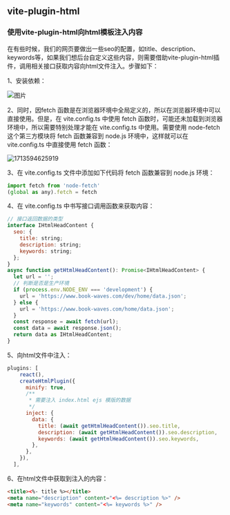 ## vite-plugin-html

### 使用vite-plugin-html向html模板注入内容

在有些时候，我们的网页要做出一些seo的配置，如title、description、keywords等，如果我们想后台自定义这些内容，则需要借助vite-plugin-html插件，调用相关接口获取内容向html文件注入。步骤如下：

1、安装依赖：

![图片](C:\Users\Administrator\AppData\Roaming\Typora\typora-user-images\1713594614690.png)

2、同时，因fetch 函数是在浏览器环境中全局定义的，所以在浏览器环境中可以直接使用。但是，在 vite.config.ts 中使用 fetch 函数时，可能还未加载到浏览器环境中，所以需要特别处理才能在 vite.config.ts 中使用。需要使用 node-fetch 这个第三方模块将 fetch 函数兼容到 node.js 环境中，这样就可以在 vite.config.ts 中直接使用 fetch 函数：

![1713594625919](C:\Users\Administrator\AppData\Roaming\Typora\typora-user-images\1713594625919.png)

3、在 vite.config.ts 文件中添加如下代码将 fetch 函数兼容到 node.js 环境：

```js
import fetch from 'node-fetch'
(global as any).fetch = fetch
```

4、在 vite.config.ts 中书写接口调用函数来获取内容：

```js
// 接口返回数据的类型
interface IHtmlHeadContent {
  seo: {
    title: string;
    description: string;
    keywords: string;
  };
}
async function getHtmlHeadContent(): Promise<IHtmlHeadContent> {
  let url = '';
  // 判断是否是生产环境
  if (process.env.NODE_ENV === 'development') {
    url = 'https://www.book-waves.com/dev/home/data.json';
  } else {
    url = 'https://www.book-waves.com/home/data.json';
  }
  const response = await fetch(url);
  const data = await response.json();
  return data as IHtmlHeadContent;
}
```

5、向html文件中注入：

```js
plugins: [
    react(),
    createHtmlPlugin({
      minify: true,
      /**
       * 需要注入 index.html ejs 模版的数据
       */
      inject: {
        data: {
          title: (await getHtmlHeadContent()).seo.title,
          description: (await getHtmlHeadContent()).seo.description,
          keywords: (await getHtmlHeadContent()).seo.keywords,
        },
      },
    }),
  ],
```

6、在html文件中获取到注入的内容：

```html
<title><%- title %></title>
<meta name="description" content="<%= description %>" />
<meta name="keywords" content="<%= keywords %>" />
```

